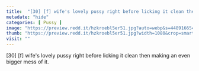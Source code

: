 ```yaml
---
title:  "[30] [f] wife's lovely pussy right before licking it clean then making an even bigger mess of it."
metadate: "hide"
categories: [ Pussy ]
image: "https://preview.redd.it/hzkroebl5er51.jpg?auto=webp&s=44891665429977a1bb570c2f98413dea020bccb7"
thumb: "https://preview.redd.it/hzkroebl5er51.jpg?width=1080&crop=smart&auto=webp&s=b8e780201d66fe6ad6995fde0127e10c30822d2d"
visit: ""
---
```

[30] [f] wife's lovely pussy right before licking it clean then making an even bigger mess of it.
